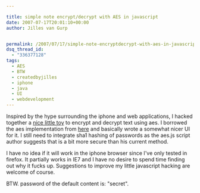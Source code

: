 ```yaml
---

title: simple note encrypt/decrypt with AES in javascript
date: 2007-07-17T20:01:10+00:00
author: Jilles van Gurp


permalink: /2007/07/17/simple-note-encryptdecrypt-with-aes-in-javascript/
dsq_thread_id:
  - "336377128"
tags:
  - AES
  - BTW
  - createdbyjilles
  - iphone
  - java
  - UI
  - webdevelopment
---
```

Inspired by the hype surrounding the iphone and web applications, I hacked together a [nice little toy](https://www.jillesvangurp.com/encdec/) to encrypt and decrypt text using aes.  I borrowed the aes implementation from [here](http://www.movable-type.co.uk/scripts/aes.html) and basically wrote a somewhat nicer UI for it.  I still need to integrate sha1 hashing of passwords as the aes.js script author suggests that is a bit more secure than his current method. 

I have no idea if it will work in the iphone browser since I've only tested in firefox. It partially works in IE7 and I have no desire to spend time finding out why it fucks up. Suggestions to improve my little javascript hacking are welcome of course.

BTW. password of the default content is: "secret".